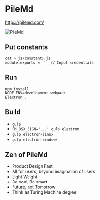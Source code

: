 # PileMd

https://pilemd.com/

![PileMd](https://pilemd.com/images/top1.png)

## Put constants

```
cat > js/constants.js
module.exports = ''  // Input credentials
```

## Run

```
npm install
NODE_ENV=development webpack
Electron .
```

## Build

* `gulp`
* `PM_OSX_SIGN='...' gulp electron`
* `gulp electron-linux`
* `gulp electron-windows`

## Zen of PileMd

* Product Design Fast
* All for users, beyond imagination of users
* Light Weight
* Be cool, Be smart
* Future, not Tomorrow
* Think as Turing Machine degree
